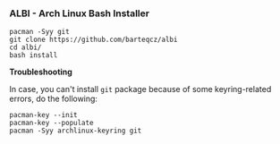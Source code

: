 ### ALBI - Arch Linux Bash Installer

```
pacman -Syy git
git clone https://github.com/barteqcz/albi
cd albi/
bash install
```

<b> Troubleshooting </b>

In case, you can't install `git` package because of some keyring-related errors, do the following:

```
pacman-key --init
pacman-key --populate
pacman -Syy archlinux-keyring git
```
